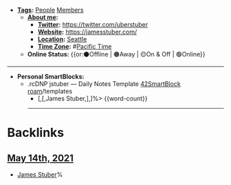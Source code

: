- **[Tags](<Tags.md>):** [People](<People.md>) [Members](<Members.md>)
    - **[About me](<About me.md>):**
        - **[Twitter](<Twitter.md>):** https://twitter.com/uberstuber
        - **[Website](<Website.md>):** https://jamesstuber.com/
        - **[Location](<Location.md>):** [Seattle](<Seattle.md>)
        - **[Time Zone](<Time Zone.md>):** #[Pacific Time](<Pacific Time.md>)
    - **Online Status:**  {{or:⚫️Offline | 🟠Away | 🟡On & Off | 🟢Online}}
- ---
- **Personal SmartBlocks:**
    - .rcDNP jstuber — Daily Notes Template [42SmartBlock](<42SmartBlock.md>) [roam](<roam.md>)/templates
        - [,[,James Stuber,],]%> {{word-count}}
        - ---

# Backlinks
## [May 14th, 2021](<May 14th, 2021.md>)
- [James Stuber](<James Stuber.md>)%

